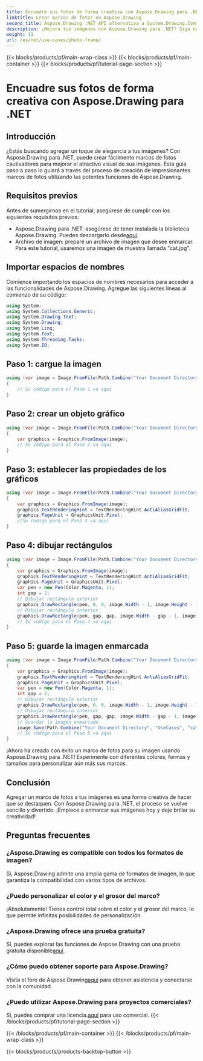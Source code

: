 ```yaml
---
title: Encuadre sus fotos de forma creativa con Aspose.Drawing para .NET
linktitle: Crear marcos de fotos en Aspose.Drawing
second_title: Aspose.Drawing .NET API alternativa a System.Drawing.Common
description: ¡Mejora tus imágenes con Aspose.Drawing para .NET! Siga nuestra guía paso a paso para crear impresionantes marcos de fotos. ¡Explore Aspose.Drawing para .NET ahora!
weight: 11
url: /es/net/use-cases/photo-frame/
---
```


{{< blocks/products/pf/main-wrap-class >}}
{{< blocks/products/pf/main-container >}}
{{< blocks/products/pf/tutorial-page-section >}}

# Encuadre sus fotos de forma creativa con Aspose.Drawing para .NET

## Introducción
¿Estás buscando agregar un toque de elegancia a tus imágenes? Con Aspose.Drawing para .NET, puede crear fácilmente marcos de fotos cautivadores para mejorar el atractivo visual de sus imágenes. Esta guía paso a paso lo guiará a través del proceso de creación de impresionantes marcos de fotos utilizando las potentes funciones de Aspose.Drawing.
## Requisitos previos
Antes de sumergirnos en el tutorial, asegúrese de cumplir con los siguientes requisitos previos:
-  Aspose.Drawing para .NET: asegúrese de tener instalada la biblioteca Aspose.Drawing. Puedes descargarlo desde[aquí](https://releases.aspose.com/drawing/net/).
- Archivo de imagen: prepare un archivo de imagen que desee enmarcar. Para este tutorial, usaremos una imagen de muestra llamada "cat.jpg".
## Importar espacios de nombres
Comience importando los espacios de nombres necesarios para acceder a las funcionalidades de Aspose.Drawing. Agregue las siguientes líneas al comienzo de su código:
```csharp
using System;
using System.Collections.Generic;
using System.Drawing.Text;
using System.Drawing;
using System.Linq;
using System.Text;
using System.Threading.Tasks;
using System.IO;
```
## Paso 1: cargue la imagen
```csharp
using (var image = Image.FromFile(Path.Combine("Your Document Directory", "UseCases", "cat.jpg")))
{
    // Su código para el Paso 1 va aquí
}
```
## Paso 2: crear un objeto gráfico
```csharp
using (var image = Image.FromFile(Path.Combine("Your Document Directory", "UseCases", "cat.jpg")))
{
    var graphics = Graphics.FromImage(image);
    // Su código para el Paso 2 va aquí
}
```
## Paso 3: establecer las propiedades de los gráficos
```csharp
using (var image = Image.FromFile(Path.Combine("Your Document Directory", "UseCases", "cat.jpg")))
{
    var graphics = Graphics.FromImage(image);
    graphics.TextRenderingHint = TextRenderingHint.AntiAliasGridFit;
    graphics.PageUnit = GraphicsUnit.Pixel;
    //Su código para el Paso 3 va aquí
}
```
## Paso 4: dibujar rectángulos
```csharp
using (var image = Image.FromFile(Path.Combine("Your Document Directory", "UseCases", "cat.jpg")))
{
    var graphics = Graphics.FromImage(image);
    graphics.TextRenderingHint = TextRenderingHint.AntiAliasGridFit;
    graphics.PageUnit = GraphicsUnit.Pixel;
    var pen = new Pen(Color.Magenta, 1);
    int gap = 2;
    // Dibujar rectángulo exterior
    graphics.DrawRectangle(pen, 0, 0, image.Width - 1, image.Height - 1);
    // Dibujar rectángulo interior
    graphics.DrawRectangle(pen, gap, gap, image.Width - gap - 1, image.Height - gap - 1);
    // Su código para el Paso 4 va aquí
}
```
## Paso 5: guarde la imagen enmarcada
```csharp
using (var image = Image.FromFile(Path.Combine("Your Document Directory", "UseCases", "cat.jpg")))
{
    var graphics = Graphics.FromImage(image);
    graphics.TextRenderingHint = TextRenderingHint.AntiAliasGridFit;
    graphics.PageUnit = GraphicsUnit.Pixel;
    var pen = new Pen(Color.Magenta, 1);
    int gap = 2;
    // Dibujar rectángulo exterior
    graphics.DrawRectangle(pen, 0, 0, image.Width - 1, image.Height - 1);
    // Dibujar rectángulo interior
    graphics.DrawRectangle(pen, gap, gap, image.Width - gap - 1, image.Height - gap - 1);
    // Guardar la imagen enmarcada
    image.Save(Path.Combine("Your Document Directory", "UseCases", "cat_with_honor_out.jpg"));
    // Su código para el Paso 5 va aquí
}
```
¡Ahora ha creado con éxito un marco de fotos para su imagen usando Aspose.Drawing para .NET! Experimente con diferentes colores, formas y tamaños para personalizar aún más sus marcos.
## Conclusión
Agregar un marco de fotos a tus imágenes es una forma creativa de hacer que se destaquen. Con Aspose.Drawing para .NET, el proceso se vuelve sencillo y divertido. ¡Empiece a enmarcar sus imágenes hoy y deje brillar su creatividad!
## Preguntas frecuentes
### ¿Aspose.Drawing es compatible con todos los formatos de imagen?
Sí, Aspose.Drawing admite una amplia gama de formatos de imagen, lo que garantiza la compatibilidad con varios tipos de archivos.
### ¿Puedo personalizar el color y el grosor del marco?
¡Absolutamente! Tienes control total sobre el color y el grosor del marco, lo que permite infinitas posibilidades de personalización.
### ¿Aspose.Drawing ofrece una prueba gratuita?
 Sí, puedes explorar las funciones de Aspose.Drawing con una prueba gratuita disponible[aquí](https://releases.aspose.com/).
### ¿Cómo puedo obtener soporte para Aspose.Drawing?
 Visita el foro de Aspose.Drawing[aquí](https://forum.aspose.com/c/diagram/17) para obtener asistencia y conectarse con la comunidad.
### ¿Puedo utilizar Aspose.Drawing para proyectos comerciales?
 Sí, puedes comprar una licencia.[aquí](https://purchase.aspose.com/buy) para uso comercial.
{{< /blocks/products/pf/tutorial-page-section >}}

{{< /blocks/products/pf/main-container >}}
{{< /blocks/products/pf/main-wrap-class >}}

{{< blocks/products/products-backtop-button >}}
